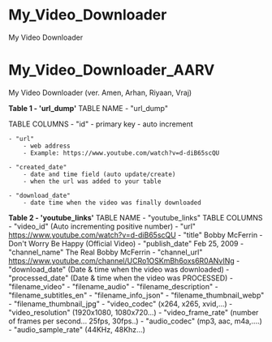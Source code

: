 # My_Video_Downloader
My Video Downloader

# My_Video_Downloader_AARV
My Video Downloader (ver. Amen, Arhan, Riyaan, Vraj)

**Table 1 - 'url_dump'**
TABLE NAME
    - "url_dump"

TABLE COLUMNS
    - "id"
        - primary key
        - auto increment

    - "url"
        - web address
        - Example: https://www.youtube.com/watch?v=d-diB65scQU

    - "created_date"
        - date and time field (auto update/create)
        - when the url was added to your table

    - "download_date"
        - date time when the video was finally downloaded



**Table 2 - 'youtube_links'**
TABLE NAME 
    - "youtube_links"
TABLE COLUMNS
    - "video_id"
        (Auto incrementing positive number)
    - "url"
        https://www.youtube.com/watch?v=d-diB65scQU
    - "title"
        Bobby McFerrin - Don't Worry Be Happy (Official Video)
    - "publish_date"
        Feb 25, 2009
    - "channel_name"
        The Real Bobby McFerrin
    - "channel_url"
        https://www.youtube.com/channel/UCRo1OSKmBh6oxs6R0ANvINg
    - "download_date"
        (Date & time when the video was downloaded)
    - "processed_date"
        (Date & time when the video was PROCESSED)
    - "filename_video"
    - "filename_audio"
    - "filename_description"
    - "filename_subtitles_en"
    - "filename_info_json"
    - "filename_thumbnail_webp"
    - "filename_thumbnail_jpg"
    - "video_codec" 
        (x264, x265, xvid,...)
    - "video_resolution"
        (1920x1080, 1080x720...)
    - "video_frame_rate"
        (number of frames per second... 25fps, 30fps..)
    - "audio_codec"
        (mp3, aac, m4a,....)
    - "audio_sample_rate"
        (44KHz, 48Khz...)